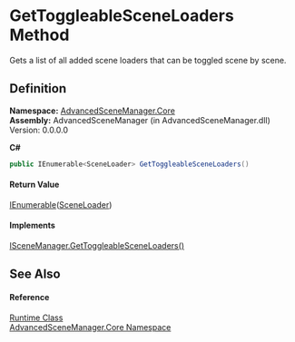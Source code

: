 # GetToggleableSceneLoaders Method


Gets a list of all added scene loaders that can be toggled scene by scene.



## Definition
**Namespace:** <a href="N_AdvancedSceneManager_Core">AdvancedSceneManager.Core</a>  
**Assembly:** AdvancedSceneManager (in AdvancedSceneManager.dll) Version: 0.0.0.0

**C#**
``` C#
public IEnumerable<SceneLoader> GetToggleableSceneLoaders()
```



#### Return Value
<a href="https://learn.microsoft.com/dotnet/api/system.collections.generic.ienumerable-1" target="_blank" rel="noopener noreferrer">IEnumerable</a>(<a href="T_AdvancedSceneManager_Core_SceneLoader">SceneLoader</a>)

#### Implements
<a href="M_AdvancedSceneManager_DependencyInjection_ISceneManager_GetToggleableSceneLoaders">ISceneManager.GetToggleableSceneLoaders()</a>  


## See Also


#### Reference
<a href="T_AdvancedSceneManager_Core_Runtime">Runtime Class</a>  
<a href="N_AdvancedSceneManager_Core">AdvancedSceneManager.Core Namespace</a>  
